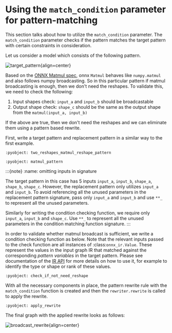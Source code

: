 # Using the `match_condition` parameter for pattern-matching

This section talks about how to utilize the `match_condition` parameter. The `match_condition` parameter checks if the pattern matches the target pattern with certain constraints in consideration.

Let us consider a model which consists of the following pattern.

![target_pattern](examples/img/broadcast_01.png){align=center}

Based on the [ONNX Matmul spec](https://github.com/onnx/onnx/blob/main/docs/Operators.md#MatMul), onnx `Matmul` behaves like `numpy.matmul` and also follows numpy broadcasting. So in this particular pattern if matmul broadcasting is enough, then we don't need the reshapes. To validate this, we need to check the following:

1. Input shapes check: `input_a` and `input_b` should be broadcastable
2. Output shape check: `shape_c` should be the same as the output shape from the `matmul(input_a, input_b)`

If the above are true, then we don't need the reshapes and we can eliminate them using a pattern based rewrite.

First, write a target pattern and replacement pattern in a similar way to the first example.

```{literalinclude} examples/broadcast_matmul.py
:pyobject: two_reshapes_matmul_reshape_pattern
```

```{literalinclude} examples/broadcast_matmul.py
:pyobject: matmul_pattern
```

:::{note}
:name: omitting inputs in signature

The target pattern in this case has 5 inputs `input_a`, `input_b`, `shape_a`, `shape_b`, `shape_c`. However, the replacement pattern only utilizes `input_a` and `input_b`. To avoid referencing all the unused parameters in the replacement pattern signature, pass only `input_a` and `input_b` and use `**_` to represent all the unused parameters.

Similarly for writing the condition checking function, we require only `input_a`, `input_b` and `shape_c`. Use `**_` to represent all the unused parameters in the condition matching function signature.
:::

In order to validate whether matmul broadcast is sufficient, we write a condition checking function as below.
Note that the relevant inputs passed to the check function are all instances of :class:`onnx_ir.Value`. These represent
the values in the input graph IR that matched against the corresponding _pattern variables_ in the target
pattern. Please see documentation of the [IR API](https://onnx.ai/ir-py/) for more details on how to use it, for example to identify
the type or shape or rank of these values.

```{literalinclude} examples/broadcast_matmul.py
:pyobject: check_if_not_need_reshape
```

With all the necessary components in place, the pattern rewrite rule with the `match_condition` function is created and then the `rewriter.rewrite` is called to apply the rewrite.

```{literalinclude} examples/broadcast_matmul.py
:pyobject: apply_rewrite
```

The final graph with the applied rewrite looks as follows:

![broadcast_rewrite](examples/img/broadcast_02.png){align=center}

